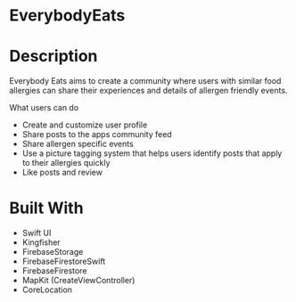 # EverybodyEats

# Description
Everybody Eats aims to create a community where users with similar food allergies can share their experiences and details of allergen friendly events. 

What users can do 
- Create and customize user profile
- Share posts to the apps community feed
- Share allergen specific events
- Use a picture tagging system that helps users identify posts that apply to their allergies quickly 
- Like posts and review 

# Built With
- Swift UI
- Kingfisher
- FirebaseStorage
- FirebaseFirestoreSwift
- FirebaseFirestore
- MapKit (CreateViewController)
- CoreLocation 

